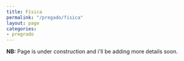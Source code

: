 ```yaml
---
title: Física
permalink: "/pregado/fisica"
layout: page
categories:
- pregrado
---
```


<strong>NB:</strong> Page is under construction and i'll be adding more details soon.
